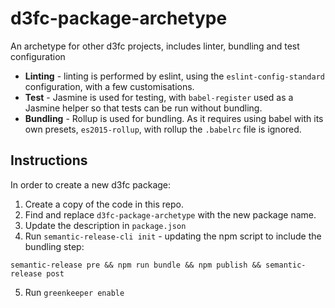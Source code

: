 # d3fc-package-archetype

An archetype for other d3fc projects, includes linter, bundling and test configuration

 - **Linting** - linting is performed by eslint, using the `eslint-config-standard` configuration, with a few customisations.
 - **Test** - Jasmine is used for testing, with `babel-register` used as a Jasmine helper so that tests can be run without bundling.
 - **Bundling** - Rollup is used for bundling. As it requires using babel with its own presets, `es2015-rollup`, with rollup the `.babelrc` file is ignored.

 ## Instructions

 In order to create a new d3fc package:

  1. Create a copy of the code in this repo.
  2. Find and replace `d3fc-package-archetype` with the new package name.
  3. Update the description in `package.json`
  4. Run `semantic-release-cli init` - updating the npm script to include the bundling step:

```
semantic-release pre && npm run bundle && npm publish && semantic-release post
```
  5. Run `greenkeeper enable`
